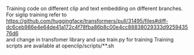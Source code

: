 Training code on different clip and text embedding on different branches.
For siglip training refer to https://github.com/huggingface/transformers/pull/31495/files#diff-dc6ceb986e4e64de41a172c4f78fba86b8c00e4cc88838029333d925943576d6  
and change in transfomer library and use train.py for training
Training scripts are available at openclip/scripts/**.sh
